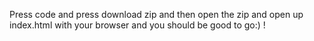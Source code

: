 Press code and press download zip and then open the zip and open up index.html with your browser and you should be good to go:) !
